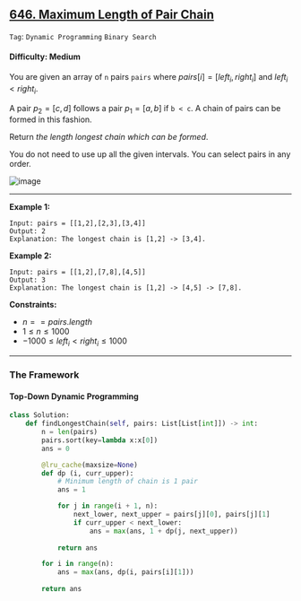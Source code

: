 ## [646. Maximum Length of Pair Chain](https://leetcode.com/problems/maximum-length-of-pair-chain/)

```Tag```: ```Dynamic Programming``` ```Binary Search```

#### Difficulty: Medium

You are given an array of ```n``` pairs ```pairs``` where $pairs[i] = [left_i, right_i]$ and $left_i < right_i$.

A pair $p_2 = [c, d]$ follows a pair $p_1 = [a, b]$ if ```b < c```. A chain of pairs can be formed in this fashion.

Return _the length longest chain which can be formed_.

You do not need to use up all the given intervals. You can select pairs in any order.

![image](https://github.com/quananhle/Python/assets/35042430/93fe27e4-db8d-45fc-a192-63992ce0bffe)

---

__Example 1:__
```
Input: pairs = [[1,2],[2,3],[3,4]]
Output: 2
Explanation: The longest chain is [1,2] -> [3,4].
```

__Example 2:__
```
Input: pairs = [[1,2],[7,8],[4,5]]
Output: 3
Explanation: The longest chain is [1,2] -> [4,5] -> [7,8].
```

__Constraints:__

- $n == pairs.length$
- $1 \le n \le 1000$
- $-1000 \le left_i \lt right_i \le 1000$

---

### The Framework

#### Top-Down Dynamic Programming

```Python
class Solution:
    def findLongestChain(self, pairs: List[List[int]]) -> int:
        n = len(pairs)
        pairs.sort(key=lambda x:x[0])
        ans = 0

        @lru_cache(maxsize=None)
        def dp (i, curr_upper):
            # Minimum length of chain is 1 pair
            ans = 1

            for j in range(i + 1, n):
                next_lower, next_upper = pairs[j][0], pairs[j][1]
                if curr_upper < next_lower:
                    ans = max(ans, 1 + dp(j, next_upper))
            
            return ans

        for i in range(n):
            ans = max(ans, dp(i, pairs[i][1]))
        
        return ans
```
